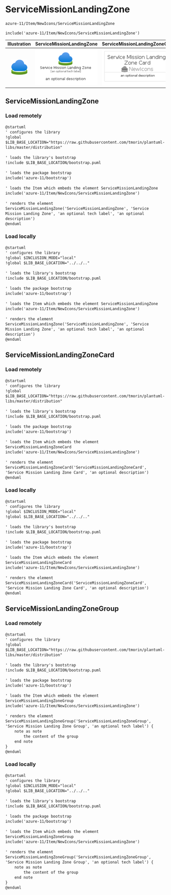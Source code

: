 # ServiceMissionLandingZone


```text
azure-11/Item/NewIcons/ServiceMissionLandingZone
```

```text
include('azure-11/Item/NewIcons/ServiceMissionLandingZone')
```



| Illustration | ServiceMissionLandingZone | ServiceMissionLandingZoneCard | ServiceMissionLandingZoneGroup |
| :---: | :---: | :---: | :---: |
| ![illustration for Illustration](../../../azure-11/Item/NewIcons/ServiceMissionLandingZone.png) | ![illustration for ServiceMissionLandingZone](../../../azure-11/Item/NewIcons/ServiceMissionLandingZone.Local.png) | ![illustration for ServiceMissionLandingZoneCard](../../../azure-11/Item/NewIcons/ServiceMissionLandingZoneCard.Local.png) | ![illustration for ServiceMissionLandingZoneGroup](../../../azure-11/Item/NewIcons/ServiceMissionLandingZoneGroup.Local.png) |




## ServiceMissionLandingZone

### Load remotely
```plantuml
@startuml
' configures the library
!global $LIB_BASE_LOCATION="https://raw.githubusercontent.com/tmorin/plantuml-libs/master/distribution"

' loads the library's bootstrap
!include $LIB_BASE_LOCATION/bootstrap.puml

' loads the package bootstrap
include('azure-11/bootstrap')

' loads the Item which embeds the element ServiceMissionLandingZone
include('azure-11/Item/NewIcons/ServiceMissionLandingZone')

' renders the element
ServiceMissionLandingZone('ServiceMissionLandingZone', 'Service Mission Landing Zone', 'an optional tech label', 'an optional description')
@enduml
```

### Load locally
```plantuml
@startuml
' configures the library
!global $INCLUSION_MODE="local"
!global $LIB_BASE_LOCATION="../../.."

' loads the library's bootstrap
!include $LIB_BASE_LOCATION/bootstrap.puml

' loads the package bootstrap
include('azure-11/bootstrap')

' loads the Item which embeds the element ServiceMissionLandingZone
include('azure-11/Item/NewIcons/ServiceMissionLandingZone')

' renders the element
ServiceMissionLandingZone('ServiceMissionLandingZone', 'Service Mission Landing Zone', 'an optional tech label', 'an optional description')
@enduml
```

## ServiceMissionLandingZoneCard

### Load remotely
```plantuml
@startuml
' configures the library
!global $LIB_BASE_LOCATION="https://raw.githubusercontent.com/tmorin/plantuml-libs/master/distribution"

' loads the library's bootstrap
!include $LIB_BASE_LOCATION/bootstrap.puml

' loads the package bootstrap
include('azure-11/bootstrap')

' loads the Item which embeds the element ServiceMissionLandingZoneCard
include('azure-11/Item/NewIcons/ServiceMissionLandingZone')

' renders the element
ServiceMissionLandingZoneCard('ServiceMissionLandingZoneCard', 'Service Mission Landing Zone Card', 'an optional description')
@enduml
```

### Load locally
```plantuml
@startuml
' configures the library
!global $INCLUSION_MODE="local"
!global $LIB_BASE_LOCATION="../../.."

' loads the library's bootstrap
!include $LIB_BASE_LOCATION/bootstrap.puml

' loads the package bootstrap
include('azure-11/bootstrap')

' loads the Item which embeds the element ServiceMissionLandingZoneCard
include('azure-11/Item/NewIcons/ServiceMissionLandingZone')

' renders the element
ServiceMissionLandingZoneCard('ServiceMissionLandingZoneCard', 'Service Mission Landing Zone Card', 'an optional description')
@enduml
```

## ServiceMissionLandingZoneGroup

### Load remotely
```plantuml
@startuml
' configures the library
!global $LIB_BASE_LOCATION="https://raw.githubusercontent.com/tmorin/plantuml-libs/master/distribution"

' loads the library's bootstrap
!include $LIB_BASE_LOCATION/bootstrap.puml

' loads the package bootstrap
include('azure-11/bootstrap')

' loads the Item which embeds the element ServiceMissionLandingZoneGroup
include('azure-11/Item/NewIcons/ServiceMissionLandingZone')

' renders the element
ServiceMissionLandingZoneGroup('ServiceMissionLandingZoneGroup', 'Service Mission Landing Zone Group', 'an optional tech label') {
    note as note
        the content of the group
    end note
}
@enduml
```

### Load locally
```plantuml
@startuml
' configures the library
!global $INCLUSION_MODE="local"
!global $LIB_BASE_LOCATION="../../.."

' loads the library's bootstrap
!include $LIB_BASE_LOCATION/bootstrap.puml

' loads the package bootstrap
include('azure-11/bootstrap')

' loads the Item which embeds the element ServiceMissionLandingZoneGroup
include('azure-11/Item/NewIcons/ServiceMissionLandingZone')

' renders the element
ServiceMissionLandingZoneGroup('ServiceMissionLandingZoneGroup', 'Service Mission Landing Zone Group', 'an optional tech label') {
    note as note
        the content of the group
    end note
}
@enduml
```

